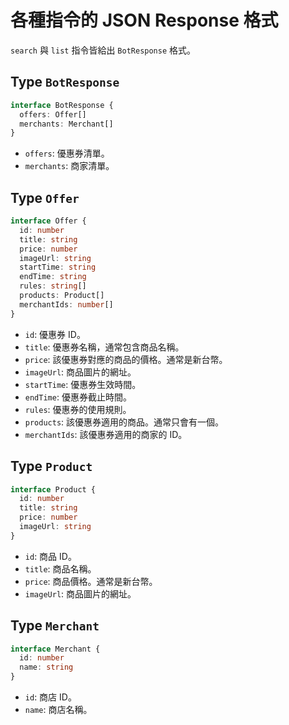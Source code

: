 # 各種指令的 JSON Response 格式

`search` 與 `list` 指令皆給出 `BotResponse` 格式。

## Type `BotResponse`

```ts
interface BotResponse {
  offers: Offer[]
  merchants: Merchant[]
}
```

- `offers`: 優惠券清單。
- `merchants`: 商家清單。

## Type `Offer`

```ts
interface Offer {
  id: number
  title: string
  price: number
  imageUrl: string
  startTime: string
  endTime: string
  rules: string[]
  products: Product[]
  merchantIds: number[]
}
```

- `id`: 優惠券 ID。
- `title`: 優惠券名稱，通常包含商品名稱。
- `price`: 該優惠券對應的商品的價格。通常是新台幣。
- `imageUrl`: 商品圖片的網址。
- `startTime`: 優惠券生效時間。
- `endTime`: 優惠券截止時間。
- `rules`: 優惠券的使用規則。
- `products`: 該優惠券適用的商品。通常只會有一個。
- `merchantIds`: 該優惠券適用的商家的 ID。

## Type `Product`

```ts
interface Product {
  id: number
  title: string
  price: number
  imageUrl: string
}
```

- `id`: 商品 ID。
- `title`: 商品名稱。
- `price`: 商品價格。通常是新台幣。
- `imageUrl`: 商品圖片的網址。

## Type `Merchant`

```ts
interface Merchant {
  id: number
  name: string
}
```

- `id`: 商店 ID。
- `name`: 商店名稱。
